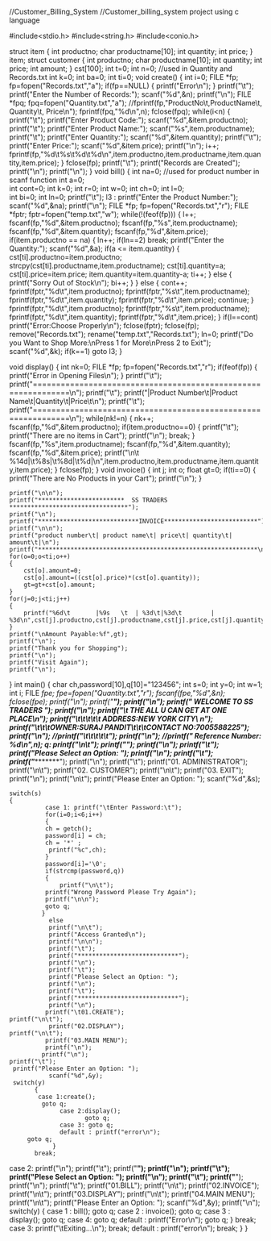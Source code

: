 //Customer_Billing_System
//Customer_billing_system project using c language

#include<stdio.h>
#include<string.h>
#include<conio.h>

struct item
{
	int productno;
	char productname[10];
	int quantity;
	int price;
}
item;
struct customer
{
	int productno;
	char productname[10];
	int quantity;
	int price;
	int amount;
}
cst[100];
int t=0;
int n=0; //used in Quantity and Records.txt
int k=0;
int ba=0;
int ti=0;
void create()
{
	int i=0;
	FILE *fp;
	fp=fopen("Records.txt","a");
	if(fp==NULL)
	{
		printf("Error\n");
	}
	printf("\t");
	printf("Enter the Number of Records:");
	scanf("%d",&n);
	printf("\n");
	FILE *fpq;
	fpq=fopen("Quantity.txt","a");
	//fprintf(fp,"ProductNo\t,ProductName\t, Quantity\t, Price\n");
	fprintf(fpq,"%d\n",n);
	fclose(fpq);
	while(i<n)
	{
	    printf("\t");
		printf("Enter Product Code:");
		scanf("%d",&item.productno);
		printf("\t");
		printf("Enter Product Name:");
		scanf("%s",item.productname);
		printf("\t");
		printf("Enter Quantity:");
		scanf("%d",&item.quantity);
		printf("\t");
		printf("Enter Price:");
		scanf("%d",&item.price);
		printf("\n");
		i++;
		fprintf(fp,"%d\t%s\t%d\t%d\n",item.productno,item.productname,item.quantity,item.price);
	}
	fclose(fp);
	printf("\t");
	printf("Records are Created");
	printf("\n");
	printf("\n");
}
void bill()
{
	int na=0;  //used for product number in scanf function
	int a=0;	
	int cont=0;
	int k=0;
	int r=0;
	int w=0;
	int ch=0;
	int l=0;	
	int bi=0;
	int ln=0;
    printf("\t");
	l3 : printf("Enter the Product Number:");
	scanf("%d",&na);
	printf("\n");
	FILE *fp;
	fp=fopen("Records.txt","r");
	FILE *fptr;
	fptr=fopen("temp.txt","w");
	while(!(feof(fp)))
	{
		l++;
		fscanf(fp,"%d",&item.productno);
		fscanf(fp,"%s",item.productname);
		fscanf(fp,"%d",&item.quantity);
		fscanf(fp,"%d",&item.price);
		if(item.productno == na)
		{
			ln++;
			if(ln==2)
			break;
			printf("Enter the Quantity:");
			scanf("%d",&a);
			if(a <= item.quantity)
			{
				cst[ti].productno=item.productno;
				strcpy(cst[ti].productname,item.productname);
				cst[ti].quantity=a;
				cst[ti].price=item.price;
				item.quantity=item.quantity-a;
				ti++;
			}
			else
			{
				printf("Sorry Out of Stock\n");
				bi++;
			}
		}
		else
		{
			cont++;
			fprintf(fptr,"%d\t",item.productno);
			fprintf(fptr,"%s\t",item.productname);
			fprintf(fptr,"%d\t",item.quantity);
			fprintf(fptr,"%d\t",item.price);
			continue;
		}
		fprintf(fptr,"%d\t",item.productno);
		fprintf(fptr,"%s\t",item.productname);
		fprintf(fptr,"%d\t",item.quantity);
		fprintf(fptr,"%d\t",item.price);
	}
	if(l==cont)
	printf("Error:Choose Properly\n");
	fclose(fptr);
	fclose(fp);
	remove("Records.txt");
	rename("temp.txt","Records.txt");
	ln=0;
	printf("Do you Want to Shop More:\nPress 1 for More\nPress 2 to Exit");
	scanf("%d",&k);
	if(k==1)
	goto l3;
}

void display()
{
	int nk=0;
	FILE *fp;
	fp=fopen("Records.txt","r");
	if(feof(fp))
	{
		printf("Error in Opening Files\n");
	}
	printf("\t");
printf("==============================================================\n");
	printf("\t");
	printf("|Product Number\t|Product Name\t|Quantity\t|Price\t\n");
	printf("\t");
printf("==============================================================\n");
	while(nk!=n)
	{
		nk++;
		fscanf(fp,"%d",&item.productno);
		if(item.productno==0)
		{
		    printf("\t");
			printf("There are no items in Cart");
			printf("\n");
			break;
		}
		fscanf(fp,"%s",item.productname);
		fscanf(fp,"%d",&item.quantity);
		fscanf(fp,"%d",&item.price);
printf("\n\t  %14d|\t%8s|\t%8d|\t%d|\n",item.productno,item.productname,item.quantity,item.price);
	}
fclose(fp);
}
void invoice()
{
	int j;
	int o;
	float gt=0;
	if(ti==0)
	{
		printf("There are No Products in your Cart");
		printf("\n");
	}

	printf("\n\n");
	printf("************************  SS TRADERS  *********************************");
	printf("\n");
	printf("****************************INVOICE**************************");
	printf("\n\n");
	printf("product number\t| product name\t| price\t| quantity\t| amount\t|\n");
	printf("*************************************************************\n");
	for(o=0;o<ti;o++)
	{
		cst[o].amount=0;
		cst[o].amount=((cst[o].price)*(cst[o].quantity));
		gt=gt+cst[o].amount;
	}
	for(j=0;j<ti;j++)
	{
		printf("%6d\t       |%9s   \t  | %3d\t|%3d\t        |   %3d\n",cst[j].productno,cst[j].productname,cst[j].price,cst[j].quantity,cst[j].amount);
	}
	printf("\nAmount Payable:%f",gt);
	printf("\n");
	printf("Thank you for Shopping");
	printf("\n");
	printf("Visit Again");
	printf("\n");
}
int main()
{
	char ch,password[10],q[10]="123456";
	int s=0;
	int y=0;
	int w=1;
	int i;
	FILE *fpe;
	fpe=fopen("Quantity.txt","r");
	fscanf(fpe,"%d",&n);
	fclose(fpe);
	printf("\n");
	printf("************************************************************************************************************************");
	printf("\n");
	printf("*****************************************    WELCOME TO SS TRADERS   *************************************************");
	printf("\n");
	printf("\t                                THE ALL U CAN GET AT ONE PLACE\n");
	printf("\t\t\t\t\t ADDRESS:NEW YORK CITY\ n");
	printf("\t\t\tOWNER:SURAJ PANDIT\t\t\tCONTACT NO:7005588225");
	printf("\n");
	//printf("\t\t\t\t\t");
printf("************************************************************************************************************************\n");
    //printf("      Reference Number: %d\n",n);
    q: printf("\n\t");
    printf("****************************");
    printf("\n");
    printf("\t");
    printf("Please Select an Option: ");
    printf("\n");
    printf("\t");
    printf("****************************");
    printf("\n");
    printf("\t");
	printf("01. ADMINISTRATOR");
	printf("\n\t");
	printf("02. CUSTOMER");
	printf("\n\t");
	printf("03. EXIT");
	printf("\n");
	printf("\n\t");
	printf("Please Enter an Option: ");
	scanf("%d",&s);

	switch(s)
	{
	          case 1: printf("\tEnter Password:\t");
              for(i=0;i<6;i++)
              {
              ch = getch();
              password[i] = ch;
              ch = '*' ;
               printf("%c",ch);
              }
              password[i]='\0';
              if(strcmp(password,q))
              {
                  printf("\n\t");
              printf("Wrong Password Please Try Again");
              printf("\n\n");
              goto q;
             }
               else
               printf("\n\t");
               printf("Access Granted\n");
               printf("\n\n");
               printf("\t");
               printf("****************************");
               printf("\n");
               printf("\t");
               printf("Please Select an Option: ");
               printf("\n");
               printf("\t");
               printf("****************************");
               printf("\n");
              printf("\t01.CREATE");
	printf("\n\t");
               printf("02.DISPLAY");
	printf("\n\t");
              printf("03.MAIN MENU");
              printf("\n");
             printf("\n");
	printf("\t");
	 printf("Please Enter an Option: ");
               scanf("%d",&y);
	 switch(y)
		   {
        	case 1:create();
        	 goto q;
                  case 2:display();
                         goto q;
                  case 3: goto q;
                  default : printf("error\n");
		 goto q;
        		}
		   break;
case 2:
               printf("\n");
               printf("\t");
               printf("****************************");
               printf("\n");
               printf("\t");
               printf("Plese Select an Option: ");
               printf("\n");
               printf("\t");
               printf("****************************");
               printf("\n");
               printf("\t");
               printf("01.BILL");
               printf("\n\t");
               printf("02.INVOICE");
               printf("\n\t");
               printf("03.DISPLAY");
               printf("\n\t");
               printf("04.MAIN MENU");
               printf("\n\t");
               printf("Please Enter an Option: ");
               scanf("%d",&y);
               printf("\n");
               switch(y)
		        {
                    case 1 : bill();
        		 goto q;
                  case 2 : invoice();
                             goto q;
                  case 3 : display();
                             goto q;
                   case 4: goto q;
                    default : printf("Error\n");
                              goto q;
        		}
		       break;
      case 3: printf("\tExiting...\n");
      break;
      default : printf("error\n");
      break;
	}
}
